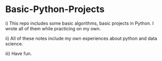 # Basic-Python-Projects

i) This repo includes some basic algorithms, basic projects in Python. I wrote all of them while practicing on my own.

ii) All of these notes include my own experiences about python and data science.

iii) Have fun.
